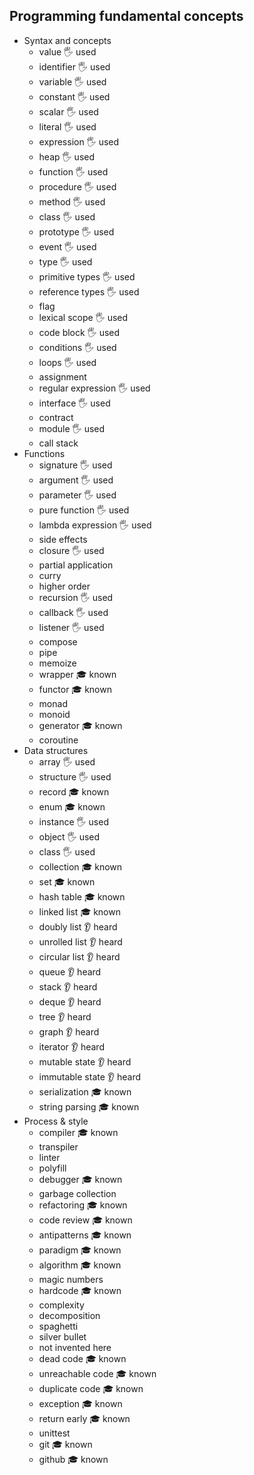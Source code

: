 ## Programming fundamental concepts

- Syntax and concepts
  - value 🖐️ used
  - identifier 🖐️ used
  - variable 🖐️ used
  - constant 🖐️ used
  - scalar 🖐️ used
  - literal 🖐️ used
  - expression 🖐️ used
  - heap 🖐️ used
  - function 🖐️ used
  - procedure 🖐️ used
  - method 🖐️ used
  - class 🖐️ used
  - prototype 🖐️ used
  - event 🖐️ used
  - type 🖐️ used
  - primitive types 🖐️ used
  - reference types 🖐️ used
  - flag
  - lexical scope 🖐️ used
  - code block 🖐️ used
  - conditions 🖐️ used
  - loops 🖐️ used
  - assignment
  - regular expression 🖐️ used
  - interface 🖐️ used
  - contract
  - module 🖐️ used
  - call stack
- Functions
  - signature 🖐️ used
  - argument 🖐️ used
  - parameter 🖐️ used
  - pure function 🖐️ used
  - lambda expression 🖐️ used
  - side effects
  - closure 🖐️ used
  - partial application
  - curry
  - higher order
  - recursion 🖐️ used
  - callback 🖐️ used
  - listener 🖐️ used
  - compose
  - pipe
  - memoize
  - wrapper 🎓 known
  - functor 🎓 known
  - monad
  - monoid
  - generator 🎓 known
  - coroutine
- Data structures
  - array 🖐️ used
  - structure 🖐️ used
  - record 🎓 known
  - enum 🎓 known
  - instance 🖐️ used
  - object 🖐️ used
  - class 🖐️ used
  - collection 🎓 known
  - set 🎓 known
  - hash table 🎓 known
  - linked list 🎓 known
  - doubly list 👂 heard
  - unrolled list 👂 heard
  - circular list 👂 heard
  - queue 👂 heard
  - stack 👂 heard
  - deque 👂 heard
  - tree 👂 heard
  - graph 👂 heard
  - iterator 👂 heard
  - mutable state 👂 heard
  - immutable state 👂 heard
  - serialization 🎓 known
  - string parsing 🎓 known
- Process & style
  - compiler 🎓 known
  - transpiler
  - linter
  - polyfill
  - debugger 🎓 known
  - garbage collection
  - refactoring 🎓 known
  - code review 🎓 known
  - antipatterns 🎓 known
  - paradigm 🎓 known
  - algorithm 🎓 known
  - magic numbers
  - hardcode 🎓 known
  - complexity
  - decomposition
  - spaghetti
  - silver bullet
  - not invented here
  - dead code 🎓 known
  - unreachable code 🎓 known
  - duplicate code 🎓 known
  - exception 🎓 known
  - return early 🎓 known
  - unittest
  - git 🎓 known
  - github 🎓 known
